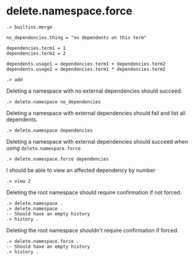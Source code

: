 # delete.namespace.force

```ucm:hide
.> builtins.merge
```

```unison:hide
no_dependencies.thing = "no dependents on this term"

dependencies.term1 = 1
dependencies.term2 = 2

dependents.usage1 = dependencies.term1 + dependencies.term2
dependents.usage2 = dependencies.term1 * dependencies.term2
```

```ucm:hide
.> add
```

Deleting a namespace with no external dependencies should succeed.

```ucm
.> delete.namespace no_dependencies
```

Deleting a namespace with external dependencies should fail and list all dependents.

```ucm:error
.> delete.namespace dependencies
```

Deleting a namespace with external dependencies should succeed when using `delete.namespace.force`

```ucm
.> delete.namespace.force dependencies
```

I should be able to view an affected dependency by number

```ucm
.> view 2
```

Deleting the root namespace should require confirmation if not forced.

```ucm
.> delete.namespace .
.> delete.namespace .
-- Should have an empty history
.> history .
```

Deleting the root namespace shouldn't require confirmation if forced.

```ucm
.> delete.namespace.force .
-- Should have an empty history
.> history .
```

